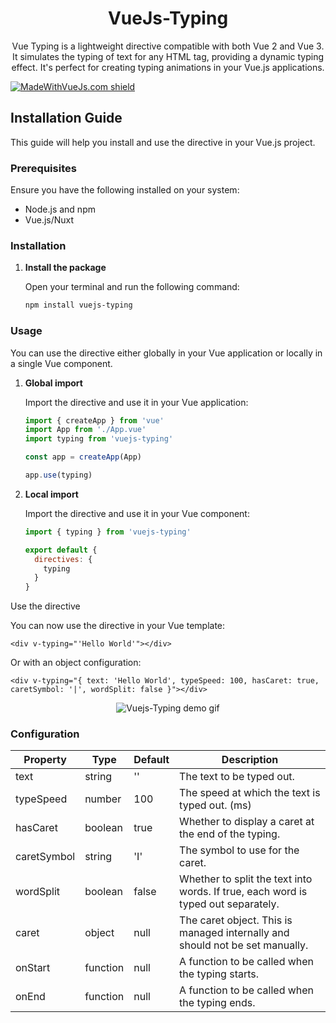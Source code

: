 <h1 align="center">
VueJs-Typing
</h1>
<p align="center">
Vue Typing is a lightweight directive compatible with both Vue 2 and Vue 3. It simulates the typing of text for any HTML tag, providing a dynamic typing effect. It's perfect for creating typing animations in your Vue.js applications.
</p>

[![MadeWithVueJs.com shield](https://madewithvuejs.com/storage/repo-shields/5614-shield.svg)](https://madewithvuejs.com/p/vue-typing/shield-link)

## Installation Guide

This guide will help you install and use the directive in your Vue.js project.

### Prerequisites

Ensure you have the following installed on your system:

- Node.js and npm
- Vue.js/Nuxt

### Installation

1. **Install the package**

   Open your terminal and run the following command:

   ```bash
   npm install vuejs-typing
   ```

### Usage

You can use the directive either globally in your Vue application or locally in a single Vue component.

1. **Global import**

   Import the directive and use it in your Vue application:

   ```javascript
   import { createApp } from 'vue'
   import App from './App.vue'
   import typing from 'vuejs-typing'

   const app = createApp(App)

   app.use(typing)
   ```

2. **Local import**

   Import the directive and use it in your Vue component:

   ```javascript
   import { typing } from 'vuejs-typing'

   export default {
     directives: {
       typing
     }
   }
   ```
   
Use the directive

You can now use the directive in your Vue template:

```vue
<div v-typing="'Hello World'"></div>
```

Or with an object configuration:

```vue
<div v-typing="{ text: 'Hello World', typeSpeed: 100, hasCaret: true, caretSymbol: '|', wordSplit: false }"></div>
```

<p align="center">
<img src="https://github.com/Vinicius-Tavares-Silva/vuejs-typing/blob/master/src/demo/vuejs-typing-gif.gif" alt="Vuejs-Typing demo gif"/>
</p>


### Configuration

| Property    | Type    | Default | Description                                                                 |
|-------------|---------|---------|-----------------------------------------------------------------------------|
| text        | string  | ''      | The text to be typed out.                                                   |
| typeSpeed   | number  | 100     | The speed at which the text is typed out. (ms)                              |
| hasCaret    | boolean | true    | Whether to display a caret at the end of the typing.                        |
| caretSymbol | string  | 'I'     | The symbol to use for the caret.                                            |
| wordSplit   | boolean | false   | Whether to split the text into words. If true, each word is typed out separately. |
| caret       | object  | null    | The caret object. This is managed internally and should not be set manually. |
| onStart     | function | null   | A function to be called when the typing starts.                             |
| onEnd       | function | null   | A function to be called when the typing ends.                               |

